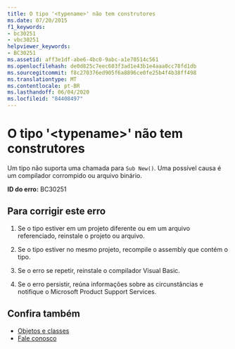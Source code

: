```yaml
---
title: O tipo '<typename>' não tem construtores
ms.date: 07/20/2015
f1_keywords:
- bc30251
- vbc30251
helpviewer_keywords:
- BC30251
ms.assetid: aff3e1df-abe6-4bc0-9abc-a1e70514c561
ms.openlocfilehash: de0d825c7eec603f3ad1e43b1e4aaa0cc78fd1db
ms.sourcegitcommit: f8c270376ed905f6a8896ce0fe25b4f4b38ff498
ms.translationtype: MT
ms.contentlocale: pt-BR
ms.lasthandoff: 06/04/2020
ms.locfileid: "84408497"
---
```

# <a name="type-typename-has-no-constructors"></a>O tipo '\<typename>' não tem construtores
Um tipo não suporta uma chamada para `Sub New()`. Uma possível causa é um compilador corrompido ou arquivo binário.  
  
 **ID do erro:** BC30251  
  
## <a name="to-correct-this-error"></a>Para corrigir este erro  
  
1. Se o tipo estiver em um projeto diferente ou em um arquivo referenciado, reinstale o projeto ou arquivo.  
  
2. Se o tipo estiver no mesmo projeto, recompile o assembly que contém o tipo.  
  
3. Se o erro se repetir, reinstale o compilador Visual Basic.  
  
4. Se o erro persistir, reúna informações sobre as circunstâncias e notifique o Microsoft Product Support Services.  
  
## <a name="see-also"></a>Confira também

- [Objetos e classes](../../programming-guide/language-features/objects-and-classes/index.md)
- [Fale conosco](/visualstudio/ide/feedback-options)
